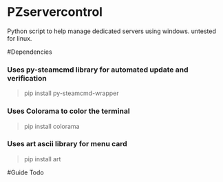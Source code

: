 # PZservercontrol
Python script to help manage dedicated servers using windows. untested for linux.

#Dependencies
### Uses py-steamcmd library for automated update and verification
> pip install py-steamcmd-wrapper
### Uses Colorama to color the terminal
> pip install colorama
### Uses art ascii library for menu card
> pip install art

#Guide
Todo
